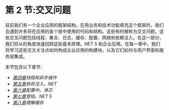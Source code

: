 # 第 2 节:交叉问题

目前我们有一个企业应用的框架结构。在用业务和技术功能填充这个框架时，我们会遇到许多将在应用的各个层中使用的代码和结构。这些有时被称为交叉问题。这些交叉问题包括线程、集合、日志、缓存、配置、网络和依赖注入。在这一部分，我们将从的角度快速回顾这些基本原理。NET 5 和企业应用。在每一章中，我们将学习这些交叉关注点如何构成企业应用的构建块，以及它们如何与用户界面和服务层集成。

本节包含以下章节:

*   [*第四章*](04.html#_idTextAnchor073)*线程和异步操作*
*   [*第五章*](05.html#_idTextAnchor110)*依存注入。NET*
*   [*第六章*](06.html#_idTextAnchor125)*配置中。净芯*
*   [*第七章*](07.html#_idTextAnchor141)*登陆。NET 5*
*   [*第八章*](08.html#_idTextAnchor156)*理解缓存*